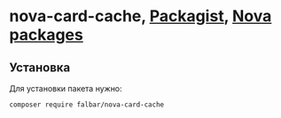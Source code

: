 # nova-card-cache, [Packagist](https://packagist.org/packages/falbar/nova-card-cache), [Nova packages](https://novapackages.com/packages/falbar/nova-card-cache)

## Установка

Для установки пакета нужно:

```bash
composer require falbar/nova-card-cache
```
